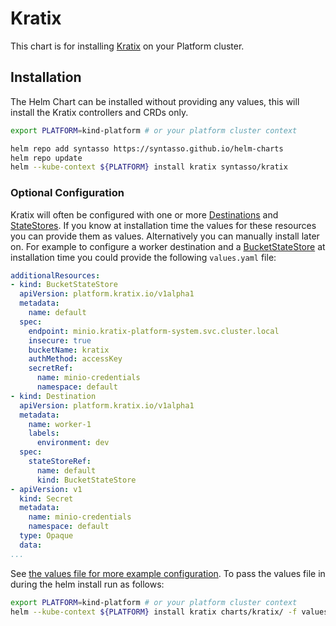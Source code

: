 # Kratix
This chart is for installing [Kratix](https://kratix.io/) on your Platform cluster.

## Installation

The Helm Chart can be installed without providing any values, this will install
the Kratix controllers and CRDs only.

```bash
export PLATFORM=kind-platform # or your platform cluster context

helm repo add syntasso https://syntasso.github.io/helm-charts
helm repo update
helm --kube-context ${PLATFORM} install kratix syntasso/kratix
```

### Optional Configuration

Kratix will often be configured with one or more [Destinations](https://kratix.io/docs/main/reference/destinations/intro)
and [StateStores](https://kratix.io/docs/main/reference/statestore/intro). If you
know at installation time the values for these resources you can provide
them as values. Alternatively you can manually install later on. For example to
configure a worker destination and a [BucketStateStore](https://kratix.io/docs/main/reference/statestore/bucketstatestore)
at installation time you could provide the following `values.yaml` file:

```yaml
additionalResources:
- kind: BucketStateStore
  apiVersion: platform.kratix.io/v1alpha1
  metadata:
    name: default
  spec:
    endpoint: minio.kratix-platform-system.svc.cluster.local
    insecure: true
    bucketName: kratix
    authMethod: accessKey
    secretRef:
      name: minio-credentials
      namespace: default
- kind: Destination
  apiVersion: platform.kratix.io/v1alpha1
  metadata:
    name: worker-1
    labels:
      environment: dev
  spec:
    stateStoreRef:
      name: default
      kind: BucketStateStore
- apiVersion: v1
  kind: Secret
  metadata:
    name: minio-credentials
    namespace: default
  type: Opaque
  data:
...
```

See [the values file for more example configuration](./values.yaml). To pass the values file
in during the helm install run as follows:

```bash
export PLATFORM=kind-platform # or your platform cluster context
helm --kube-context ${PLATFORM} install kratix charts/kratix/ -f values.yaml
```
